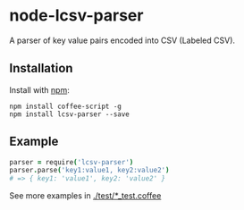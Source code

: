 # node-lcsv-parser

A parser of key value pairs encoded into CSV (Labeled CSV).

## Installation

Install with [npm](https://www.npmjs.com/):

```shell
npm install coffee-script -g
npm install lcsv-parser --save
```

## Example

```coffeescript
parser = require('lcsv-parser')
parser.parse('key1:value1, key2:value2')
# => { key1: 'value1', key2: 'value2' }
```

See more examples in [./test/*_test.coffee](./test)
